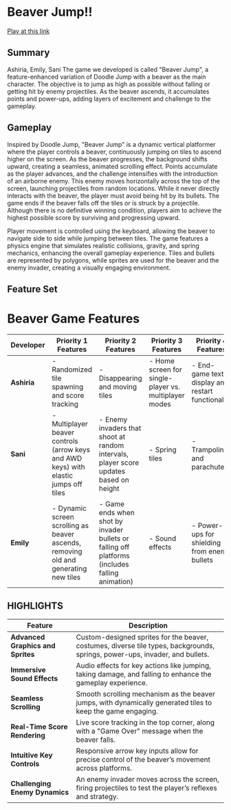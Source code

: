 # Beaver Jump!!
[Play at this link](https://emadee05.github.io/beaver-jump/)

## Summary
Ashiria, Emily, Sani 
The game we developed is called "Beaver Jump", a feature-enhanced variation of Doodle Jump with a beaver as the main character. The objective is to jump as high as possible without falling or getting hit by enemy projectiles. As the beaver ascends, it accumulates points and power-ups, adding layers of excitement and challenge to the gameplay.

## Gameplay
Inspired by Doodle Jump, "Beaver Jump" is a dynamic vertical platformer where the player controls a beaver, continuously jumping on tiles to ascend higher on the screen. As the beaver progresses, the background shifts upward, creating a seamless, animated scrolling effect. Points accumulate as the player advances, and the challenge intensifies with the introduction of an airborne enemy. This enemy moves horizontally across the top of the screen, launching projectiles from random locations. While it never directly interacts with the beaver, the player must avoid being hit by its bullets. The game ends if the beaver falls off the tiles or is struck by a projectile. Although there is no definitive winning condition, players aim to achieve the highest possible score by surviving and progressing upward.

Player movement is controlled using the keyboard, allowing the beaver to navigate side to side while jumping between tiles. The game features a physics engine that simulates realistic collisions, gravity, and spring mechanics, enhancing the overall gameplay experience. Tiles and bullets are represented by polygons, while sprites are used for the beaver and the enemy invader, creating a visually engaging environment.


## Feature Set

# Beaver Game Features
| **Developer** | **Priority 1 Features**                                                  | **Priority 2 Features**                                           | **Priority 3 Features**                              | **Priority 4 Features**                                                  |
|---------------|--------------------------------------------------------------------------|-------------------------------------------------------------------|------------------------------------------------------|--------------------------------------------------------------------------|
| **Ashiria**   | - Randomized tile spawning and score tracking                            | - Disappearing and moving tiles                                   | - Home screen for single-player vs. multiplayer modes | - End-game text display and restart functionality                         |
| **Sani**      | - Multiplayer beaver controls (arrow keys and AWD keys) with elastic jumps off tiles | - Enemy invaders that shoot at random intervals, player score updates based on height | - Spring tiles                                       | - Trampolines and parachutes                                              |
| **Emily**     | - Dynamic screen scrolling as beaver ascends, removing old and generating new tiles | - Game ends when shot by invader bullets or falling off platforms (includes falling animation) | - Sound effects                                      | - Power-ups for shielding from enemy bullets                              |


## HIGHLIGHTS
| **Feature**                  | **Description**                                                                                     |
|------------------------------|-----------------------------------------------------------------------------------------------------|
| **Advanced Graphics and Sprites**  | Custom-designed sprites for the beaver, costumes, diverse tile types, backgrounds, springs, power-ups, invader, and bullets. |
| **Immersive Sound Effects**        | Audio effects for key actions like jumping, taking damage, and falling to enhance the gameplay experience. |
| **Seamless Scrolling**             | Smooth scrolling mechanism as the beaver jumps, with dynamically generated tiles to keep the game engaging. |
| **Real-Time Score Rendering**      | Live score tracking in the top corner, along with a "Game Over" message when the beaver falls. |
| **Intuitive Key Controls**         | Responsive arrow key inputs allow for precise control of the beaver’s movement across platforms. |
| **Challenging Enemy Dynamics**     | An enemy invader moves across the screen, firing projectiles to test the player’s reflexes and strategy. |



